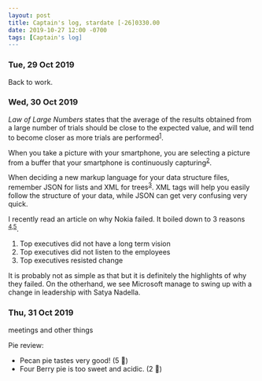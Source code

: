 ```yaml
---
layout: post
title: Captain's log, stardate [-26]0330.00
date: 2019-10-27 12:00 -0700
tags: [Captain's log]
---
```


### Tue, 29 Oct 2019

Back to work.

### Wed, 30 Oct 2019

*Law of Large Numbers* states that the average of the results obtained from a
large number of trials should be close to the expected value, and will tend to
become closer as more trials are performed<sup>[1]</sup>.

When you take a picture with your smartphone, you are selecting a picture from
a buffer that your smartphone is continuously capturing<sup>[2]</sup>.

When deciding a new markup language for your data structure files, remember
JSON for lists and XML for trees<sup>[3]</sup>. XML tags will help you easily
follow the structure of your data, while JSON can get very confusing very
quick.

I recently read an article on why Nokia failed. It boiled down to 3 reasons
<sup>[4],[5]</sup>.
1. Top executives did not have a long term vision
2. Top executives did not listen to the employees
3. Top executives resisted change

It is probably not as simple as that but it is definitely the highlights of
why they failed. On the otherhand, we see Microsoft manage to swing up with a
change in leadership with Satya Nadella.

### Thu, 31 Oct 2019

meetings and other things

Pie review:
- Pecan pie tastes very good! (5 :stars:)
- Four Berry pie is too sweet and acidic. (2 :stars:)



[1]: https://en.wikipedia.org/wiki/Law_of_large_numbers
[2]: https://blog.halide.cam/inside-the-iphone-11-camera-part-1-a-completely-new-camera-28ea5d091071
[3]: https://engineering.instawork.com/when-xml-beats-json-ui-layouts-53c7f1d3fdb7
[4]: https://thefailurestory.com/why-nokia-failed-the-business-failure-story/
[5]: https://medium.com/multiplier-magazine/why-did-nokia-fail-81110d981787
